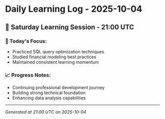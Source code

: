 # Daily Learning Log - 2025-10-04

## 📅 Saturday Learning Session - 21:00 UTC

### 🎯 Today's Focus:
- Practiced SQL query optimization techniques
- Studied financial modeling best practices
- Maintained consistent learning momentum

### 📈 Progress Notes:
- Continuing professional development journey
- Building strong technical foundation
- Enhancing data analysis capabilities

---
*Generated at 21:00 UTC on 2025-10-04*
